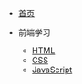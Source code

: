 * [首页](README)

* 前端学习
  * [HTML](前端学习/HTML.md)
  * [CSS](前端学习/CSS.md)
  * [JavaScript](前端学习/JavaScript/)